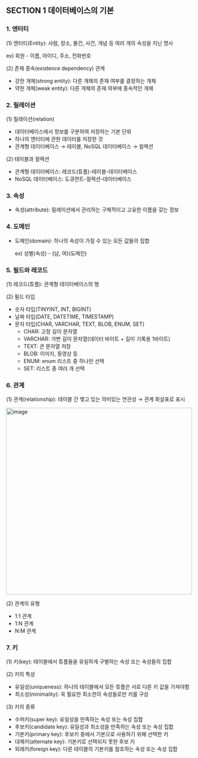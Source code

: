 ## SECTION 1 데이터베이스의 기본

### 1. 엔터티

(1) 엔터티(Entity): 사람, 장소, 물건, 사건, 개념 등 여러 개의 속성을 지닌 명사

ex) 회원 - 이름, 아이디, 주소, 전화번호

(2) 존재 종속(existence dependency) 관계

- 강한 개체(strong entity): 다른 개체의 존재 여부를 결정하는 개체
- 약한 개체(weak entity): 다른 개체의 존재 여부에 종속적인 개체

### 2. 릴레이션

(1) 릴레이션(relation)

- 데이터베이스에서 정보를 구분하여 저장하는 기본 단위
- 하나의 엔터티에 관한 데이터를 저장한 것
- 관계형 데이터베이스 → 테이블, NoSQL 데이터베이스 → 컬렉션

(2) 테이블과 컬렉션

- 관계형 데이터베이스: 레코드(튜플)-테이블-데이터베이스
- NoSQL 데이터베이스: 도큐먼트-컬렉션-데이터베이스

### 3. 속성

- 속성(attribute): 릴레이션에서 관리하는 구체적이고 고유한 이름을 갖는 정보

### 4. 도메인

- 도메인(domain): 하나의 속성이 가질 수 있는 모든 값들의 집합
    
    ex) 성별(속성) - {남, 여}(도메인)
    

### 5. 필드와 레코드

(1) 레코드(튜플): 관계형 데이터베이스의 행

(2) 필드 타입

- 숫자 타입(TINYINT, INT, BIGINT)
- 날짜 타입(DATE, DATETIME, TIMESTAMP)
- 문자 타입(CHAR, VARCHAR, TEXT, BLOB, ENUM, SET)
    - CHAR: 고정 길이 문자열
    - VARCHAR: 가변 길이 문자열(데이터 바이트 + 길이 기록용 1바이트)
    - TEXT: 큰 문자열 저장
    - BLOB: 이미지, 동영상 등
    - ENUM: enum 리스트 중 하나만 선택
    - SET: 리스트 중 여러 개 선택

### 6. 관계

(1) 관계(relationship): 테이블 간 맺고 있는 의미있는 연관성 → 관계 화살표로 표시

<img width="504" alt="image" src="https://github.com/CS-STUDY-17/CS-Study/assets/77063375/deb4b67e-c417-494c-b257-e04307be8258">


(2) 관계의 유형

- 1:1 관계
- 1:N 관계
- N:M 관계

### 7. 키

(1) 키(key): 테이블에서 튜플들을 유일하게 구별하는 속성 또는 속성들의 집합

(2) 키의 특성

- 유일성(uniqueness): 하나의 테이블에서 모든 튜플은 서로 다른 키 값을 가져야함
- 최소성(minimality): 꼭 필요한 최소한의 속성들로만 키를 구성

(3) 키의 종류

- 수퍼키(super key): 유일성을 만족하는 속성 또는 속성 집합
- 후보키(candidate key): 유일성과 최소성을 만족하는 속성 또는 속성 집합
- 기본키(primary key): 후보키 중에서 기본으로 사용하기 위해 선택한 키
- 대체키(alternate key): 기본키로 선택되지 못한 후보 키
- 외래키(foreign key): 다른 테이블의 기본키를 참조하는 속성 또는 속성 집합
